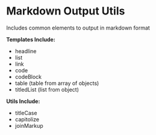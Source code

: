 # Markdown Output Utils

Includes common elements to output in markdown format

**Templates Include:**

- headline
- list
- link
- code
- codeBlock 
- table (table from array of objects)
- titledList (list from object)

**Utils Include:**

- titleCase
- capitolize
- joinMarkup